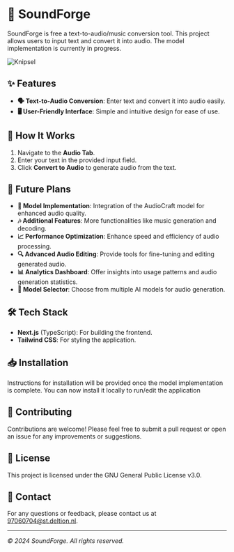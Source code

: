 # 🎵 SoundForge

SoundForge is free a text-to-audio/music conversion tool. This project allows users to input text and convert it into audio. The model implementation is currently in progress.

![Knipsel](https://github.com/user-attachments/assets/c26666d4-2797-44b3-9d88-fb0a50131f6c)


## ✨ Features

- **🗣️ Text-to-Audio Conversion**: Enter text and convert it into audio easily.
- **🖥️ User-Friendly Interface**: Simple and intuitive design for ease of use.

## 🔧 How It Works

1. Navigate to the **Audio Tab**.
2. Enter your text in the provided input field.
3. Click **Convert to Audio** to generate audio from the text.

## 🚀 Future Plans

- **🔄 Model Implementation**: Integration of the AudioCraft model for enhanced audio quality.
- **🎶 Additional Features**: More functionalities like music generation and decoding.
- **📈 Performance Optimization**: Enhance speed and efficiency of audio processing.
- **🔍 Advanced Audio Editing**: Provide tools for fine-tuning and editing generated audio.
- **📊 Analytics Dashboard**: Offer insights into usage patterns and audio generation statistics.
- **🔄 Model Selector**: Choose from multiple AI models for audio generation.

## 🛠️ Tech Stack
- **Next.js** (TypeScript): For building the frontend.
- **Tailwind CSS**: For styling the application.

## 📥 Installation

Instructions for installation will be provided once the model implementation is complete.
You can now install it locally to run/edit the application

## 🤝 Contributing

Contributions are welcome! Please feel free to submit a pull request or open an issue for any improvements or suggestions.

## 📜 License

This project is licensed under the GNU General Public License v3.0.

## 📧 Contact

For any questions or feedback, please contact us at [97060704@st.deltion.nl](mailto:97060704@st.deltion.nl).

---

*© 2024 SoundForge. All rights reserved.*
